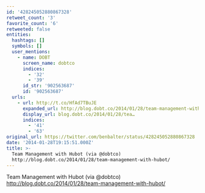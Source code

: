 ```yaml
---
id: '428245052880867328'
retweet_count: '3'
favorite_count: '6'
retweeted: false
entities:
  hashtags: []
  symbols: []
  user_mentions:
    - name: DOBT
      screen_name: dobtco
      indices:
        - '32'
        - '39'
      id_str: '902563687'
      id: '902563687'
  urls:
    - url: http://t.co/HfAd7TBuJE
      expanded_url: http://blog.dobt.co/2014/01/28/team-management-with-hubot/
      display_url: blog.dobt.co/2014/01/28/tea…
      indices:
        - '41'
        - '63'
original_url: https://twitter.com/benbalter/status/428245052880867328
date: '2014-01-28T19:15:51.000Z'
title: >-
  Team Management with Hubot (via @dobtco)
  http://blog.dobt.co/2014/01/28/team-management-with-hubot/
---
```


Team Management with Hubot (via @dobtco) http://blog.dobt.co/2014/01/28/team-management-with-hubot/